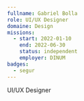 ```yaml
---
fullname: Gabriel Bolla
role: UI/UX Designer 
domaine: Design
missions:
  - start: 2022-01-10
    end: 2022-06-30
    status: independent
    employer: DINUM
badges:
  - segur
---
```


UI/UX Designer 
